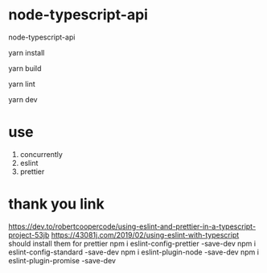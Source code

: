 # node-typescript-api
node-typescript-api

yarn install

yarn build

yarn lint

yarn dev

# use

1. concurrently
2. eslint
3. prettier

# thank you link
https://dev.to/robertcoopercode/using-eslint-and-prettier-in-a-typescript-project-53jb
https://43081j.com/2019/02/using-eslint-with-typescript
should install them for prettier
npm i eslint-config-prettier -save-dev
npm i eslint-config-standard -save-dev
npm i eslint-plugin-node -save-dev
npm i eslint-plugin-promise -save-dev